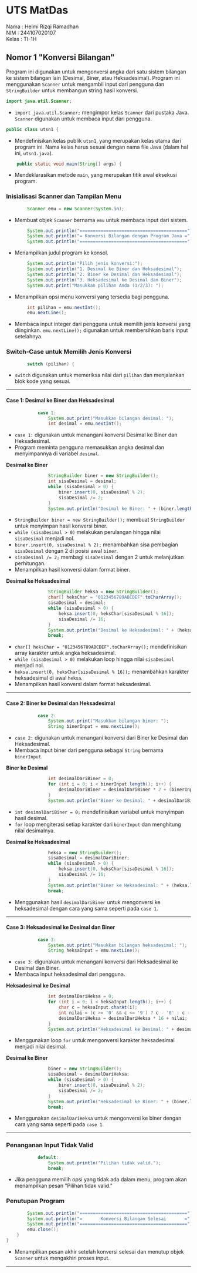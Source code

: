 # UTS MatDas

Nama    : Helmi Rizqi Ramadhan  
NIM     : 244107020107  
Kelas   : TI-1H


## Nomor 1 "Konversi Bilangan"  



Program ini digunakan untuk mengonversi angka dari satu sistem bilangan ke sistem bilangan lain (Desimal, Biner, atau Heksadesimal). Program ini menggunakan `Scanner` untuk mengambil input dari pengguna dan `StringBuilder` untuk membangun string hasil konversi.

```java
import java.util.Scanner;
```
- `import java.util.Scanner;` mengimpor kelas `Scanner` dari pustaka Java. `Scanner` digunakan untuk membaca input dari pengguna.

```java
public class utsn1 {
```
- Mendefinisikan kelas publik `utsn1`, yang merupakan kelas utama dari program ini. Nama kelas harus sesuai dengan nama file Java (dalam hal ini, `utsn1.java`).

```java
    public static void main(String[] args) {
```
- Mendeklarasikan metode `main`, yang merupakan titik awal eksekusi program.

### Inisialisasi Scanner dan Tampilan Menu

```java
        Scanner emu = new Scanner(System.in);
```
- Membuat objek `Scanner` bernama `emu` untuk membaca input dari sistem.

```java
        System.out.println("=========================================");
        System.out.println("= Konversi Bilangan dengan Program Java =");
        System.out.println("=========================================");
```
- Menampilkan judul program ke konsol.

```java
        System.out.println("Pilih jenis konversi:");
        System.out.println("1. Desimal ke Biner dan Heksadesimal");
        System.out.println("2. Biner ke Desimal dan Heksadesimal");
        System.out.println("3. Heksadesimal ke Desimal dan Biner");
        System.out.print("Masukkan pilihan Anda (1/2/3): ");
```
- Menampilkan opsi menu konversi yang tersedia bagi pengguna.

```java
        int pilihan = emu.nextInt();
        emu.nextLine();
```
- Membaca input integer dari pengguna untuk memilih jenis konversi yang diinginkan. `emu.nextLine();` digunakan untuk membersihkan baris input setelahnya.

### Switch-Case untuk Memilih Jenis Konversi

```java
        switch (pilihan) {
```
- `switch` digunakan untuk memeriksa nilai dari `pilihan` dan menjalankan blok kode yang sesuai.

---

#### Case 1: Desimal ke Biner dan Heksadesimal

```java
            case 1:
                System.out.print("Masukkan bilangan desimal: ");
                int desimal = emu.nextInt();
```
- `case 1:` digunakan untuk menangani konversi Desimal ke Biner dan Heksadesimal.
- Program meminta pengguna memasukkan angka desimal dan menyimpannya di variabel `desimal`.

**Desimal ke Biner**
```java
                StringBuilder biner = new StringBuilder();
                int sisaDesimal = desimal;
                while (sisaDesimal > 0) {
                    biner.insert(0, sisaDesimal % 2);
                    sisaDesimal /= 2;
                }
                System.out.println("Desimal ke Biner: " + (biner.length() == 0 ? "0" : biner));
```
- `StringBuilder biner = new StringBuilder();` membuat `StringBuilder` untuk menyimpan hasil konversi biner.
- `while (sisaDesimal > 0)` melakukan perulangan hingga nilai `sisaDesimal` menjadi nol.
- `biner.insert(0, sisaDesimal % 2);` menambahkan sisa pembagian `sisaDesimal` dengan 2 di posisi awal `biner`.
- `sisaDesimal /= 2;` membagi `sisaDesimal` dengan 2 untuk melanjutkan perhitungan.
- Menampilkan hasil konversi dalam format biner.

**Desimal ke Heksadesimal**
```java
                StringBuilder heksa = new StringBuilder();
                char[] heksChar = "0123456789ABCDEF".toCharArray();
                sisaDesimal = desimal;
                while (sisaDesimal > 0) {
                    heksa.insert(0, heksChar[sisaDesimal % 16]);
                    sisaDesimal /= 16;
                }
                System.out.println("Desimal ke Heksadesimal: " + (heksa.length() == 0 ? "0" : heksa));
                break;
```
- `char[] heksChar = "0123456789ABCDEF".toCharArray();` mendefinisikan array karakter untuk angka heksadesimal.
- `while (sisaDesimal > 0)` melakukan loop hingga nilai `sisaDesimal` menjadi nol.
- `heksa.insert(0, heksChar[sisaDesimal % 16]);` menambahkan karakter heksadesimal di awal `heksa`.
- Menampilkan hasil konversi dalam format heksadesimal.

---

#### Case 2: Biner ke Desimal dan Heksadesimal

```java
            case 2:
                System.out.print("Masukkan bilangan biner: ");
                String binerInput = emu.nextLine();
```
- `case 2:` digunakan untuk menangani konversi dari Biner ke Desimal dan Heksadesimal.
- Membaca input biner dari pengguna sebagai `String` bernama `binerInput`.

**Biner ke Desimal**
```java
                int desimalDariBiner = 0;
                for (int i = 0; i < binerInput.length(); i++) {
                    desimalDariBiner = desimalDariBiner * 2 + (binerInput.charAt(i) - '0');
                }
                System.out.println("Biner ke Desimal: " + desimalDariBiner);
```
- `int desimalDariBiner = 0;` mendefinisikan variabel untuk menyimpan hasil desimal.
- `for` loop mengiterasi setiap karakter dari `binerInput` dan menghitung nilai desimalnya.

**Desimal ke Heksadesimal**
```java
                heksa = new StringBuilder();
                sisaDesimal = desimalDariBiner;
                while (sisaDesimal > 0) {
                    heksa.insert(0, heksChar[sisaDesimal % 16]);
                    sisaDesimal /= 16;
                }
                System.out.println("Biner ke Heksadesimal: " + (heksa.length() == 0 ? "0" : heksa));
                break;
```
- Menggunakan hasil `desimalDariBiner` untuk mengonversi ke heksadesimal dengan cara yang sama seperti pada `case 1`.

---

#### Case 3: Heksadesimal ke Desimal dan Biner

```java
            case 3:
                System.out.print("Masukkan bilangan heksadesimal: ");
                String heksaInput = emu.nextLine();
```
- `case 3:` digunakan untuk menangani konversi dari Heksadesimal ke Desimal dan Biner.
- Membaca input heksadesimal dari pengguna.

**Heksadesimal ke Desimal**
```java
                int desimalDariHeksa = 0;
                for (int i = 0; i < heksaInput.length(); i++) {
                    char c = heksaInput.charAt(i);
                    int nilai = (c >= '0' && c <= '9') ? c - '0' : c - 'A' + 10;
                    desimalDariHeksa = desimalDariHeksa * 16 + nilai;
                }
                System.out.println("Heksadesimal ke Desimal: " + desimalDariHeksa);
```
- Menggunakan loop `for` untuk mengonversi karakter heksadesimal menjadi nilai desimal.

**Desimal ke Biner**
```java
                biner = new StringBuilder();
                sisaDesimal = desimalDariHeksa;
                while (sisaDesimal > 0) {
                    biner.insert(0, sisaDesimal % 2);
                    sisaDesimal /= 2;
                }
                System.out.println("Heksadesimal ke Biner: " + (biner.length() == 0 ? "0" : biner));
                break;
```
- Menggunakan `desimalDariHeksa` untuk mengonversi ke biner dengan cara yang sama seperti pada `case 1`.

---

### Penanganan Input Tidak Valid

```java
            default:
                System.out.println("Pilihan tidak valid.");
                break;
```
- Jika pengguna memilih opsi yang tidak ada dalam menu, program akan menampilkan pesan "Pilihan tidak valid."

### Penutupan Program

```java
        System.out.println("=========================================");
        System.out.println("=       Konversi Bilangan Selesai       =");
        System.out.println("=========================================");
        emu.close();
    }
}
```
- Menampilkan pesan akhir setelah konversi selesai dan menutup objek `Scanner` untuk mengakhiri proses input.

--- 

